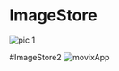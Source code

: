 # ImageStore
![pic 1](https://github.com/iamankit555/ImageStore/assets/55355863/3ed69dc5-179b-4770-8381-250e12e93c7f)

#ImageStore2
![movixApp](https://github.com/iamankit555/ImageStore/assets/55355863/e54dd901-da9a-4571-a185-bdc6e3905d5f)

